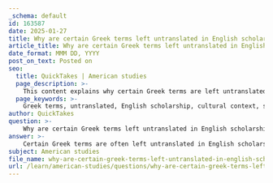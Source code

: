 ```yaml
---
_schema: default
id: 163587
date: 2025-01-27
title: Why are certain Greek terms left untranslated in English scholarship?
article_title: Why are certain Greek terms left untranslated in English scholarship?
date_format: MMM DD, YYYY
post_on_text: Posted on
seo:
  title: QuickTakes | American studies
  page_description: >-
    This content explains why certain Greek terms are left untranslated in English scholarship, highlighting issues like lack of direct equivalents, preservation of cultural context, academic traditions, and their interdisciplinary relevance.
  page_keywords: >-
    Greek terms, untranslated, English scholarship, cultural context, scholarly tradition, agoge, phalanx, ancient Sparta, linguistic studies, interdisciplinary relevance, democracy, demokratia
author: QuickTakes
question: >-
    Why are certain Greek terms left untranslated in English scholarship?
answer: >-
    Certain Greek terms are often left untranslated in English scholarship for several reasons:\n\n1. **Lack of Neat Equivalents**: Many Greek terms encapsulate concepts, cultural practices, or societal structures that do not have direct or concise translations in English. For instance, terms like "agoge" (the rigorous education and training regimen for Spartan boys) or "phalanx" (a military formation) carry specific historical and cultural connotations that are difficult to convey fully in a single English word.\n\n2. **Preservation of Cultural Context**: Translating Greek terms can sometimes strip them of their cultural significance. By retaining the original Greek, scholars can preserve the nuances and complexities associated with those terms, allowing for a deeper understanding of the ancient context. This is particularly important in discussions of ancient Sparta, where terms related to governance, military, and social structure are integral to understanding Spartan society.\n\n3. **Scholarly Tradition**: In many academic fields, especially in classics and ancient history, there is a tradition of using original terms to maintain fidelity to the source material. This practice helps to connect contemporary scholarship with historical texts and discussions, fostering a continuity of academic discourse.\n\n4. **Transliteration and Pronunciation**: Using Greek terms in their original form can aid in discussions about pronunciation and etymology, which can be particularly relevant in linguistic studies. Scholars often find it useful to refer to the original Greek to clarify meanings and pronunciations that might be lost in translation.\n\n5. **Interdisciplinary Relevance**: Certain Greek terms have found their way into various fields of study, such as philosophy, political science, and literature, where they are used to describe specific theories or concepts. For example, "democracy" derives from the Greek "demokratia," and its use in discussions about governance often retains the original term to highlight its historical roots.\n\nIn summary, the decision to leave Greek terms untranslated in English scholarship is influenced by the complexity of the concepts they represent, the desire to maintain cultural context, scholarly traditions, and the relevance of these terms across various academic disciplines.
subject: American studies
file_name: why-are-certain-greek-terms-left-untranslated-in-english-scholarship.md
url: /learn/american-studies/questions/why-are-certain-greek-terms-left-untranslated-in-english-scholarship
---
```


&nbsp;